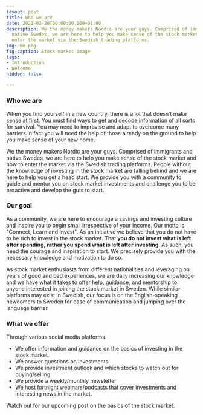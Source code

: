 ```yaml
---
layout: post
title: Who we are
date: 2021-02-28T00:00:00.000+01:00
description: We the money makers Nordic are your guys. Comprised of immigrants and
  native Swedes, we are here to help you make sense of the stock market and how to
  enter the market via the Swedish trading platforms.
img: mm.png
fig-caption: Stock market image
tags:
- Introduction
- Welcome
hidden: false

---
```

### Who we are

When you find yourself in a new country, there is a lot that doesn’t make sense at first. You must find ways to get and decode information of all sorts for survival. You may need to improvise and adapt to overcome many barriers.In fact you will need the help of those already on the ground to help you make sense of your new home.

We the money makers Nordic are your guys. Comprised of immigrants and native Swedes, we are here to help you make sense of the stock market and how to enter the market via the Swedish trading platforms. People without the knowledge of investing in the stock market are falling behind and we are here to help you get a head start. We provide you with a community to guide and mentor you on stock market investments and challenge you to be proactive and develop the guts to start.

### Our goal

As a community, we are here to encourage a savings and investing culture and inspire you to begin small irrespective of your income. Our motto is "Connect, Learn and Invest". As an initiative we believe that you do not have to be rich to invest in the stock market. That **you do not invest what is left after spending, rather you spend what is left after investing**. As such, you need the courage and inspiration to start. We precisely provide you with the necessary knowledge and motivation to do so.

As stock market enthusiasts from different nationalities and leveraging on years of good and bad experiences, we are daily increasing our knowledge and we have what it takes to offer help, guidance, and mentorship to anyone interested in joining the stock market in Sweden. While similar platforms may exist in Swedish, our focus is on the English-speaking newcomers to Sweden for ease of communication and jumping over the language barrier.

### What we offer

Through various social media platforms.

* We offer information and guidance on the basics of investing in the stock market.
* We answer questions on investments
* We provide investment outlook and which stocks to watch out for buying/selling.
* We provide a weekly/monthly newsletter
* We host fortnight webinars/podcasts that cover investments and interesting news in the market.

Watch out for our upcoming post on the basics of the stock market.